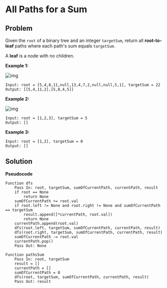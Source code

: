 # All Paths for a Sum

## Problem

Given the `root` of a binary tree and an integer `targetSum`, return all **root-to-leaf** paths where each path's sum equals `targetSum`.

A **leaf** is a node with no children.

 

**Example 1:**

![img](https://assets.leetcode.com/uploads/2021/01/18/pathsumii1.jpg)

```
Input: root = [5,4,8,11,null,13,4,7,2,null,null,5,1], targetSum = 22
Output: [[5,4,11,2],[5,8,4,5]]
```

**Example 2:**

![img](https://assets.leetcode.com/uploads/2021/01/18/pathsum2.jpg)

```
Input: root = [1,2,3], targetSum = 5
Output: []
```

**Example 3:**

```
Input: root = [1,2], targetSum = 0
Output: []
```

## Solution 

**Pseudocode**

```pseudocode
Function dfs
	Pass In: root, targetSum, sumOfCurrentPath, currentPath, result
	if root == None
		return None
	sumOfCurrentPath += root.val
    if root.left != None and root.right != None and sumOfCurrentPath == targetSum
    	result.append([*currentPath, root.val])
    	return None
    currentPath.append(root.val)
    dfs(root.left, targetSum, sumOfCurrentPath, currentPath, result)
    dfs(root.right, targetSum, sumOfCurrentPath, currentPath, result)
    sumOfCurrentPath -= root.val
    currentPath.pop()
	Pass Out: None
	
Function pathsSum
	Pass In: root, targetSum
	result = []
	currentPath = []
	sumOfCurrentPath = 0
	dfs(root, targetSum, sumOfCurrentPath, currentPath, result)
	Pass Out: result
```

